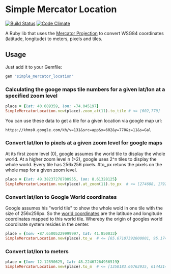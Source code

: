 # Simple Mercator Location

[![Build Status](https://travis-ci.org/romanlehnert/simple_mercator_location.png)](https://travis-ci.org/romanlehnert/simple_mercator_location)
[![Code Climate](https://codeclimate.com/github/romanlehnert/simple_mercator_location.png)](https://codeclimate.com/github/romanlehnert/simple_mercator_location)


A Ruby lib that uses the [Mercator Projection](https://en.wikipedia.org/wiki/Mercator_projection) to convert WSG84 coordinates (latitude, longitude) to meters, pixels and tiles. 

## Usage

Just add it to your Gemfile:

```ruby
gem "simple_mercator_location"
```


### Calculating the googe maps tile numbers for a given lat/lon at a specified zoom level
```ruby
place = {lat: 40.689359, lon: -74.045197}
SimpleMercatorLocation.new(place).zoom_at(11).to_tile # <= [602,770]
```
You can use these data to get a tile for a given location via google map url: 
```
https://khms0.google.com/kh/v=131&src=app&x=602&y=770&z=11&s=Gal
```


### Convert lat/lon to pixels at a given zoom level for google maps
At its first zoom level (0), google assumes the world tile to display the whole world. At a higher zoom level n (>2), google uses 2^n tiles to display the whole world. Every tile has 256x256 pixels. #to_px retuns the pixels on the whole map for a given zoom level.
```ruby
place = {lat: 49.38237278700955, lon: 8.61328125}
SimpleMercatorLocation.new(place).at_zoom(11).to_px  # <= [274688, 179200]
```


### Convert lat/lon to Google World coordinates
Google assumes his "world tile" to show the whole wold in one tile with the size of 256x256px. 
So the [world coordinates](https://developers.google.com/maps/documentation/javascript/examples/map-coordinates) 
are the latitude and longitude coordinates mapped to this world tile. Whereby the origin of googles world coordinate system resides in the center. 
```ruby
place = {lon: -87.65005229999997, lat: 41.850033}
SimpleMercatorLocation.new(place).to_w  # <= [65.67107392000001, 95.1748950436046]
```


### Convert lat/lon to meters
```ruby
place = {lon: 12.12890625, lat: 48.22467264956519}
SimpleMercatorLocation.new(place).to_m  # <= [1350183.66762935, 6144314.08167561]
```

